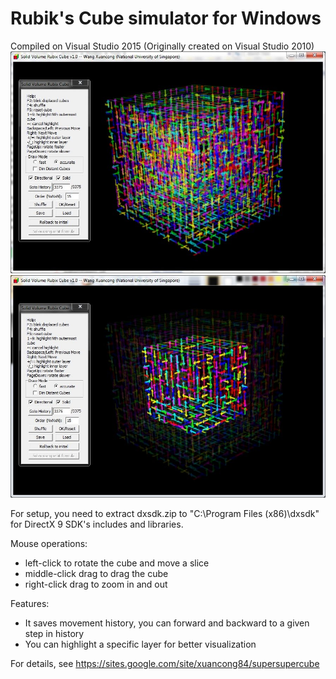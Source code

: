 # Rubik's Cube simulator for Windows
Compiled on Visual Studio 2015 (Originally created on Visual Studio 2010)
![01](/screenshots/sscube.jpg)
![01](/screenshots/sscube1.jpg)

For setup, you need to extract dxsdk.zip to "C:\Program Files (x86)\dxsdk" for DirectX 9 SDK's includes and libraries.

Mouse operations:
- left-click to rotate the cube and move a slice
- middle-click drag to drag the cube
- right-click drag to zoom in and out

Features:
- It saves movement history, you can forward and backward to a given step in history
- You can highlight a specific layer for better visualization

For details, see https://sites.google.com/site/xuancong84/supersupercube

